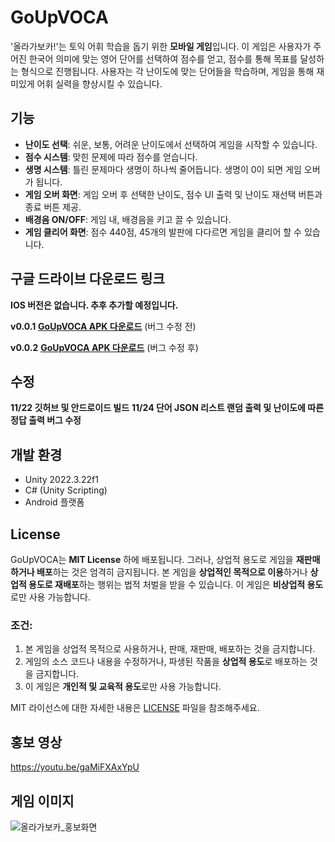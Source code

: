 # GoUpVOCA
'올라가보카!'는 토익 어휘 학습을 돕기 위한 **모바일 게임**입니다. 
이 게임은 사용자가 주어진 한국어 의미에 맞는 영어 단어를 선택하여 점수를 얻고, 점수를 통해 목표를 달성하는 형식으로 진행됩니다. 
사용자는 각 난이도에 맞는 단어들을 학습하며, 게임을 통해 재미있게 어휘 실력을 향상시킬 수 있습니다.

## 기능

- **난이도 선택**: 쉬운, 보통, 어려운 난이도에서 선택하여 게임을 시작할 수 있습니다.
- **점수 시스템**: 맞힌 문제에 따라 점수를 얻습니다.
- **생명 시스템**: 틀린 문제마다 생명이 하나씩 줄어듭니다. 생명이 0이 되면 게임 오버가 됩니다.
- **게임 오버 화면**: 게임 오버 후 선택한 난이도, 점수 UI 출력 및 난이도 재선택 버튼과 종료 버튼 제공.
- **배경음 ON/OFF**: 게임 내, 배경음을 키고 끌 수 있습니다.
- **게임 클리어 화면**: 점수 440점, 45개의 발판에 다다르면 게임을 클리어 할 수 있습니다. 

## 구글 드라이브 다운로드 링크
**IOS 버전은 없습니다. 추후 추가할 예정입니다.**

**v0.0.1**
[**GoUpVOCA APK 다운로드**](https://drive.google.com/file/d/1-A92UmeLVKlWrVJVJK1kfV1TsD7O-3uu/view?usp=sharing) (버그 수정 전)

**v0.0.2**
[**GoUpVOCA APK 다운로드**]() (버그 수정 후)

## 수정

**11/22 깃허브 및 안드로이드 빌드**
**11/24 단어 JSON 리스트 랜덤 출력 및 난이도에 따른 정답 출력 버그 수정**

## 개발 환경

- Unity 2022.3.22f1
- C# (Unity Scripting)
- Android 플랫폼

## License

GoUpVOCA는 **MIT License** 하에 배포됩니다. 그러나, 상업적 용도로 게임을 **재판매하거나 배포**하는 것은 엄격히 금지됩니다. 
본 게임을 **상업적인 목적으로 이용**하거나 **상업적 용도로 재배포**하는 행위는 법적 처벌을 받을 수 있습니다. 이 게임은 **비상업적 용도**로만 사용 가능합니다.

### 조건:
1. 본 게임을 상업적 목적으로 사용하거나, 판매, 재판매, 배포하는 것을 금지합니다.
2. 게임의 소스 코드나 내용을 수정하거나, 파생된 작품을 **상업적 용도**로 배포하는 것을 금지합니다.
3. 이 게임은 **개인적 및 교육적 용도**로만 사용 가능합니다.

MIT 라이선스에 대한 자세한 내용은 [LICENSE](LICENSE) 파일을 참조해주세요.

## 홍보 영상
https://youtu.be/gaMiFXAxYpU

## 게임 이미지
![올라가보카_홍보화면](https://github.com/user-attachments/assets/c99a74fb-c2e3-4f9f-a8d1-3715021d6b44)
